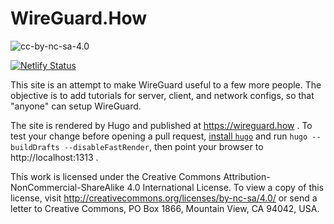 # WireGuard.How

![cc-by-nc-sa-4.0](https://licensebuttons.net/l/by-nc-sa/4.0/88x31.png)

[![Netlify Status](https://api.netlify.com/api/v1/badges/205ed7c2-8dd3-470d-9ab3-edd60652de13/deploy-status)](https://app.netlify.com/sites/wireguard-how/deploys)

This site is an attempt to make WireGuard useful to a few more people.
The objective is to add tutorials for server, client, and network configs,
so that "anyone" can setup WireGuard.

The site is rendered by Hugo and published at https://wireguard.how .
To test your change before opening a pull request,
[install `hugo`](https://gohugo.io/getting-started/installing/)
and run `hugo --buildDrafts --disableFastRender`,
then point your browser to http://localhost:1313 .

This work is licensed under the Creative Commons Attribution-NonCommercial-ShareAlike 4.0 International License. To view a copy of this license, visit http://creativecommons.org/licenses/by-nc-sa/4.0/ or send a letter to Creative Commons, PO Box 1866, Mountain View, CA 94042, USA.
